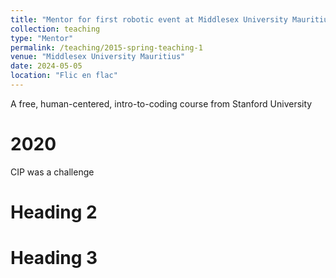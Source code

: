 ```yaml
---
title: "Mentor for first robotic event at Middlesex University Mauritius"
collection: teaching
type: "Mentor"
permalink: /teaching/2015-spring-teaching-1
venue: "Middlesex University Mauritius"
date: 2024-05-05
location: "Flic en flac"
---
```

A free, human-centered, intro-to-coding course from Stanford University

2020
======
CIP was a challenge 

Heading 2
======

Heading 3
======